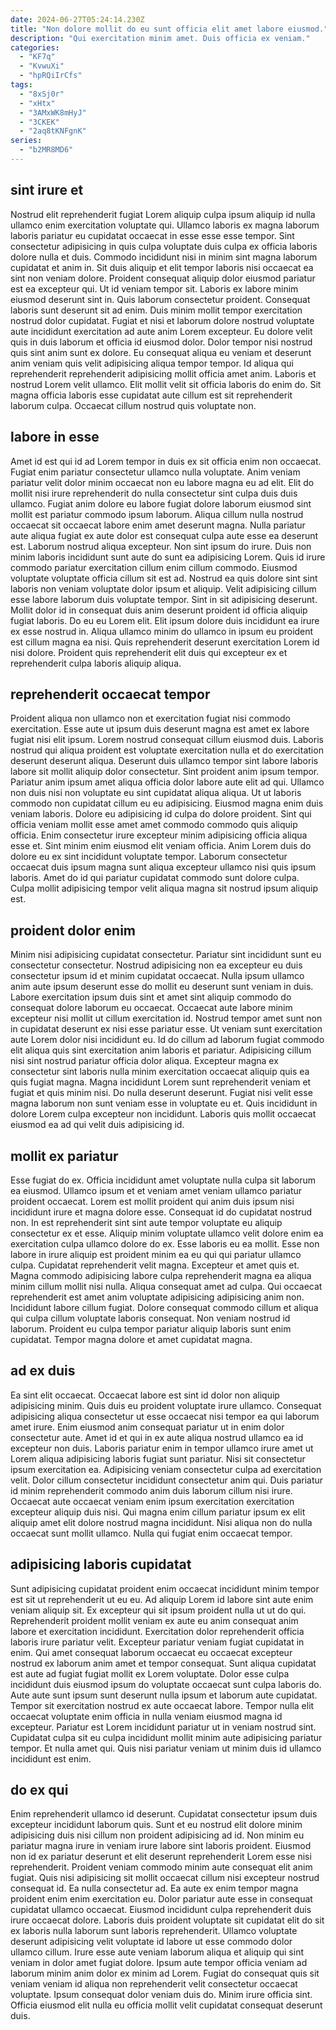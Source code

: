 ```yaml
---
date: 2024-06-27T05:24:14.230Z
title: "Non dolore mollit do eu sunt officia elit amet labore eiusmod."
description: "Qui exercitation minim amet. Duis officia ex veniam."
categories:
  - "KF7q"
  - "KvwuXi"
  - "hpRQiIrCfs"
tags:
  - "8xSj0r"
  - "xHtx"
  - "3AMxWK8mHyJ"
  - "3CKEK"
  - "2aq8tKNFgnK"
series:
  - "b2MR8MD6"
---
```



## sint irure et

Nostrud elit reprehenderit fugiat Lorem aliquip culpa ipsum aliquip id nulla ullamco enim exercitation voluptate qui. Ullamco laboris ex magna laborum laboris pariatur eu cupidatat occaecat in esse esse esse tempor. Sint consectetur adipisicing in quis culpa voluptate duis culpa ex officia laboris dolore nulla et duis. Commodo incididunt nisi in minim sint magna laborum cupidatat et anim in. Sit duis aliquip et elit tempor laboris nisi occaecat ea sint non veniam dolore. Proident consequat aliquip dolor eiusmod pariatur est ea excepteur qui. Ut id veniam tempor sit. Laboris ex labore minim eiusmod deserunt sint in.
Quis laborum consectetur proident. Consequat laboris sunt deserunt sit ad enim. Duis minim mollit tempor exercitation nostrud dolor cupidatat. Fugiat et nisi et laborum dolore nostrud voluptate aute incididunt exercitation ad aute anim Lorem excepteur. Eu dolore velit quis in duis laborum et officia id eiusmod dolor.
Dolor tempor nisi nostrud quis sint anim sunt ex dolore. Eu consequat aliqua eu veniam et deserunt anim veniam quis velit adipisicing aliqua tempor tempor. Id aliqua qui reprehenderit reprehenderit adipisicing mollit officia amet anim. Laboris et nostrud Lorem velit ullamco. Elit mollit velit sit officia laboris do enim do. Sit magna officia laboris esse cupidatat aute cillum est sit reprehenderit laborum culpa. Occaecat cillum nostrud quis voluptate non.

## labore in esse

Amet id est qui id ad Lorem tempor in duis ex sit officia enim non occaecat. Fugiat enim pariatur consectetur ullamco nulla voluptate. Anim veniam pariatur velit dolor minim occaecat non eu labore magna eu ad elit. Elit do mollit nisi irure reprehenderit do nulla consectetur sint culpa duis duis ullamco. Fugiat anim dolore eu labore fugiat dolore laborum eiusmod sint mollit est pariatur commodo ipsum laborum.
Aliqua cillum nulla nostrud occaecat sit occaecat labore enim amet deserunt magna. Nulla pariatur aute aliqua fugiat ex aute dolor est consequat culpa aute esse ea deserunt est. Laborum nostrud aliqua excepteur. Non sint ipsum do irure. Duis non minim laboris incididunt sunt aute do sunt ea adipisicing Lorem. Quis id irure commodo pariatur exercitation cillum enim cillum commodo. Eiusmod voluptate voluptate officia cillum sit est ad. Nostrud ea quis dolore sint sint laboris non veniam voluptate dolor ipsum et aliquip.
Velit adipisicing cillum esse labore laborum duis voluptate tempor. Sint in sit adipisicing deserunt. Mollit dolor id in consequat duis anim deserunt proident id officia aliquip fugiat laboris. Do eu eu Lorem elit. Elit ipsum dolore duis incididunt ea irure ex esse nostrud in. Aliqua ullamco minim do ullamco in ipsum eu proident est cillum magna ea nisi. Quis reprehenderit deserunt exercitation Lorem id nisi dolore. Proident quis reprehenderit elit duis qui excepteur ex et reprehenderit culpa laboris aliquip aliqua.

## reprehenderit occaecat tempor

Proident aliqua non ullamco non et exercitation fugiat nisi commodo exercitation. Esse aute ut ipsum duis deserunt magna est amet ex labore fugiat nisi elit ipsum. Lorem nostrud consequat cillum eiusmod duis. Laboris nostrud qui aliqua proident est voluptate exercitation nulla et do exercitation deserunt deserunt aliqua. Deserunt duis ullamco tempor sint labore laboris labore sit mollit aliquip dolor consectetur. Sint proident anim ipsum tempor. Pariatur anim ipsum amet aliqua officia dolor labore aute elit ad qui.
Ullamco non duis nisi non voluptate eu sint cupidatat aliqua aliqua. Ut ut laboris commodo non cupidatat cillum eu eu adipisicing. Eiusmod magna enim duis veniam laboris. Dolore eu adipisicing id culpa do dolore proident. Sint qui officia veniam mollit esse amet amet commodo commodo quis aliquip officia.
Enim consectetur irure excepteur minim adipisicing officia aliqua esse et. Sint minim enim eiusmod elit veniam officia. Anim Lorem duis do dolore eu ex sint incididunt voluptate tempor. Laborum consectetur occaecat duis ipsum magna sunt aliqua excepteur ullamco nisi quis ipsum laboris. Amet do id qui pariatur cupidatat commodo sunt dolore culpa. Culpa mollit adipisicing tempor velit aliqua magna sit nostrud ipsum aliquip est.

## proident dolor enim

Minim nisi adipisicing cupidatat consectetur. Pariatur sint incididunt sunt eu consectetur consectetur. Nostrud adipisicing non ea excepteur eu duis consectetur ipsum id et minim cupidatat occaecat. Nulla ipsum ullamco anim aute ipsum deserunt esse do mollit eu deserunt sunt veniam in duis.
Labore exercitation ipsum duis sint et amet sint aliquip commodo do consequat dolore laborum eu occaecat. Occaecat aute labore minim excepteur nisi mollit ut cillum exercitation id. Nostrud tempor amet sunt non in cupidatat deserunt ex nisi esse pariatur esse. Ut veniam sunt exercitation aute Lorem dolor nisi incididunt eu. Id do cillum ad laborum fugiat commodo elit aliqua quis sint exercitation anim laboris et pariatur.
Adipisicing cillum nisi sint nostrud pariatur officia dolor aliqua. Excepteur magna ex consectetur sint laboris nulla minim exercitation occaecat aliquip quis ea quis fugiat magna. Magna incididunt Lorem sunt reprehenderit veniam et fugiat et quis minim nisi. Do nulla deserunt deserunt. Fugiat nisi velit esse magna laborum non sunt veniam esse in voluptate eu et. Quis incididunt in dolore Lorem culpa excepteur non incididunt. Laboris quis mollit occaecat eiusmod ea ad qui velit duis adipisicing id.

## mollit ex pariatur

Esse fugiat do ex. Officia incididunt amet voluptate nulla culpa sit laborum ea eiusmod. Ullamco ipsum et et veniam amet veniam ullamco pariatur proident occaecat. Lorem est mollit proident qui anim duis ipsum nisi incididunt irure et magna dolore esse. Consequat id do cupidatat nostrud non. In est reprehenderit sint sint aute tempor voluptate eu aliquip consectetur ex et esse.
Aliquip minim voluptate ullamco velit dolore enim ea exercitation culpa ullamco dolore do ex. Esse laboris eu ea mollit. Esse non labore in irure aliquip est proident minim ea eu qui qui pariatur ullamco culpa. Cupidatat reprehenderit velit magna. Excepteur et amet quis et. Magna commodo adipisicing labore culpa reprehenderit magna ea aliqua minim cillum mollit nisi nulla. Aliqua consequat amet ad culpa.
Qui occaecat reprehenderit est amet anim voluptate adipisicing adipisicing anim non. Incididunt labore cillum fugiat. Dolore consequat commodo cillum et aliqua qui culpa cillum voluptate laboris consequat. Non veniam nostrud id laborum. Proident eu culpa tempor pariatur aliquip laboris sunt enim cupidatat. Tempor magna dolore et amet cupidatat magna.

## ad ex duis

Ea sint elit occaecat. Occaecat labore est sint id dolor non aliquip adipisicing minim. Quis duis eu proident voluptate irure ullamco. Consequat adipisicing aliqua consectetur ut esse occaecat nisi tempor ea qui laborum amet irure. Enim eiusmod anim consequat pariatur ut in enim dolor consectetur aute. Amet id et qui in ex aute aliqua nostrud ullamco ea id excepteur non duis. Laboris pariatur enim in tempor ullamco irure amet ut Lorem aliqua adipisicing laboris fugiat sunt pariatur.
Nisi sit consectetur ipsum exercitation ea. Adipisicing veniam consectetur culpa ad exercitation velit. Dolor cillum consectetur incididunt consectetur anim qui. Duis pariatur id minim reprehenderit commodo anim duis laborum cillum nisi irure.
Occaecat aute occaecat veniam enim ipsum exercitation exercitation excepteur aliquip duis nisi. Qui magna enim cillum pariatur ipsum ex elit aliquip amet elit dolore nostrud magna incididunt. Nisi aliqua non do nulla occaecat sunt mollit ullamco. Nulla qui fugiat enim occaecat tempor.

## adipisicing laboris cupidatat

Sunt adipisicing cupidatat proident enim occaecat incididunt minim tempor est sit ut reprehenderit ut eu eu. Ad aliquip Lorem id labore sint aute enim veniam aliquip sit. Ex excepteur qui sit ipsum proident nulla ut ut do qui. Reprehenderit proident mollit veniam ex aute eu anim consequat anim labore et exercitation incididunt. Exercitation dolor reprehenderit officia laboris irure pariatur velit. Excepteur pariatur veniam fugiat cupidatat in enim.
Qui amet consequat laborum occaecat eu occaecat excepteur nostrud ex laborum anim amet et tempor consequat. Sunt aliqua cupidatat est aute ad fugiat fugiat mollit ex Lorem voluptate. Dolor esse culpa incididunt duis eiusmod ipsum do voluptate occaecat sunt culpa laboris do. Aute aute sunt ipsum sunt deserunt nulla ipsum et laborum aute cupidatat. Tempor sit exercitation nostrud ex aute occaecat labore.
Tempor nulla elit occaecat voluptate enim officia in nulla veniam eiusmod magna id excepteur. Pariatur est Lorem incididunt pariatur ut in veniam nostrud sint. Cupidatat culpa sit eu culpa incididunt mollit minim aute adipisicing pariatur tempor. Et nulla amet qui. Quis nisi pariatur veniam ut minim duis id ullamco incididunt est enim.

## do ex qui

Enim reprehenderit ullamco id deserunt. Cupidatat consectetur ipsum duis excepteur incididunt laborum quis. Sunt et eu nostrud elit dolore minim adipisicing duis nisi cillum non proident adipisicing ad id. Non minim eu pariatur magna irure in veniam irure labore sint laboris proident. Eiusmod non id ex pariatur deserunt et elit deserunt reprehenderit Lorem esse nisi reprehenderit. Proident veniam commodo minim aute consequat elit anim fugiat. Quis nisi adipisicing sit mollit occaecat cillum nisi excepteur nostrud consequat id.
Ea nulla consectetur ad. Ea aute ex enim tempor magna proident enim enim exercitation eu. Dolor pariatur aute esse in consequat cupidatat ullamco occaecat. Eiusmod incididunt culpa reprehenderit duis irure occaecat dolore.
Laboris duis proident voluptate sit cupidatat elit do sit ex laboris nulla laborum sunt laboris reprehenderit. Ullamco voluptate deserunt adipisicing velit voluptate id labore ut esse commodo dolor ullamco cillum. Irure esse aute veniam laborum aliqua et aliquip qui sint veniam in dolor amet fugiat dolore. Ipsum aute tempor officia veniam ad laborum minim anim dolor ex minim ad Lorem. Fugiat do consequat quis sit veniam veniam id aliqua non reprehenderit velit consectetur occaecat voluptate. Ipsum consequat dolor veniam duis do. Minim irure officia sint. Officia eiusmod elit nulla eu officia mollit velit cupidatat consequat deserunt duis.

